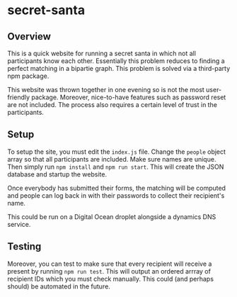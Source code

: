 # secret-santa

## Overview
This is a quick website for running a secret santa in which not all participants know each other.
Essentially this problem reduces to finding a perfect matching in a bipartie graph.
This problem is solved via a third-party npm package.

This website was thrown together in one evening so is not the most user-friendly package.
Moreover, nice-to-have features such as password reset are not included.
The process also requires a certain level of trust in the participants.

## Setup
To setup the site, you must edit the `index.js` file.
Change the `people` object array so that all participants are included.
Make sure names are unique.
Then simply run `npm install` and `npm run start`.
This will create the JSON database and startup the website.

Once everybody has submitted their forms, the matching will be computed and people can log back in with their passwords to collect their recipient's name.

This could be run on a Digital Ocean droplet alongside a dynamics DNS service.

## Testing

Moreover, you can test to make sure that every recipient will receive a present by running `npm run test`.
This will output an ordered arrray of recipient IDs which you must check manually.
This could (and perhaps should) be automated in the future.
